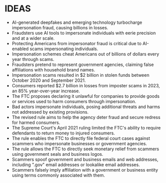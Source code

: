 # IDEAS
* AI-generated deepfakes and emerging technology turbocharge impersonation fraud, causing billions in losses.
* Fraudsters use AI tools to impersonate individuals with eerie precision and at a wider scale.
* Protecting Americans from impersonator fraud is critical due to AI-enabled scams impersonating individuals.
* Impersonation schemes cheat Americans out of billions of dollars every year through scams.
* Fraudsters pretend to represent government agencies, claiming false affiliations with household brand names.
* Impersonation scams resulted in $2 billion in stolen funds between October 2020 and September 2021.
* Consumers reported $2.7 billion in losses from imposter scams in 2023, an 85% year-over-year increase.
* The FTC proposes declaring it unlawful for companies to provide goods or services used to harm consumers through impersonation.
* Bad actors impersonate individuals, posing additional threats and harms not addressed by existing provisions.
* The revised rule aims to help the agency deter fraud and secure redress for harmed consumers.
* The Supreme Court's April 2021 ruling limited the FTC's ability to require defendants to return money to injured consumers.
* The rule enables the FTC to directly file federal court cases against scammers who impersonate businesses or government agencies.
* The rule allows the FTC to directly seek monetary relief from scammers using government seals and business logos.
* Scammers spoof government and business emails and web addresses, including ".gov" email addresses or lookalike email addresses.
* Scammers falsely imply affiliation with a government or business entity using terms commonly associated with them.
